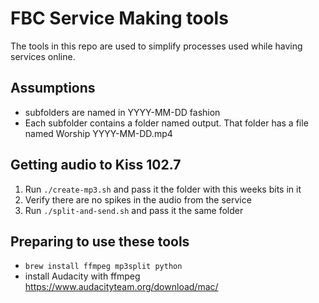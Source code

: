 # FBC Service Making tools

The tools in this repo are used to simplify processes used while having services online.

## Assumptions

- subfolders are named in YYYY-MM-DD fashion
- Each subfolder contains a folder named output. That folder has a file named Worship YYYY-MM-DD.mp4

## Getting audio to Kiss 102.7

1. Run `./create-mp3.sh` and pass it the folder with this weeks bits in it
2. Verify there are no spikes in the audio from the service
3. Run `./split-and-send.sh` and pass it the same folder

## Preparing to use these tools

- `brew install ffmpeg mp3split python`
- install Audacity with ffmpeg https://www.audacityteam.org/download/mac/

